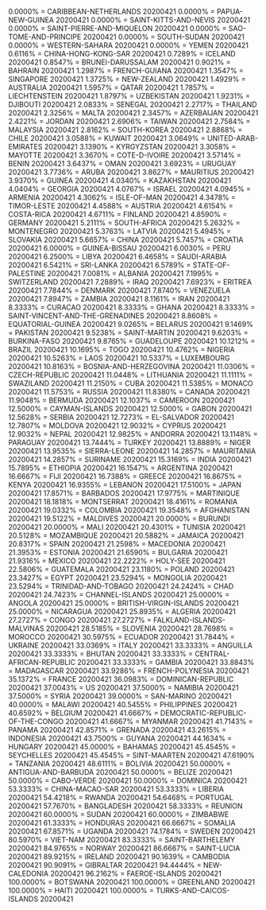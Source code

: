 0.0000% = CARIBBEAN-NETHERLANDS 20200421 
0.0000% = PAPUA-NEW-GUINEA 20200421 
0.0000% = SAINT-KITTS-AND-NEVIS 20200421 
0.0000% = SAINT-PIERRE-AND-MIQUELON 20200421 
0.0000% = SAO-TOME-AND-PRINCIPE 20200421 
0.0000% = SOUTH-SUDAN 20200421 
0.0000% = WESTERN-SAHARA 20200421 
0.0000% = YEMEN 20200421 
0.6116% = CHINA-HONG-KONG-SAR 20200421 
0.7289% = ICELAND 20200421 
0.8547% = BRUNEI-DARUSSALAM 20200421 
0.9021% = BAHRAIN 20200421 
1.2987% = FRENCH-GUIANA 20200421 
1.3547% = SINGAPORE 20200421 
1.3725% = NEW-ZEALAND 20200421 
1.4929% = AUSTRALIA 20200421 
1.5957% = QATAR 20200421 
1.7857% = LIECHTENSTEIN 20200421 
1.8797% = UZBEKISTAN 20200421 
1.9231% = DJIBOUTI 20200421 
2.0833% = SENEGAL 20200421 
2.2717% = THAILAND 20200421 
2.3256% = MALTA 20200421 
2.3457% = AZERBAIJAN 20200421 
2.4221% = JORDAN 20200421 
2.6906% = TAIWAN 20200421 
2.7584% = MALAYSIA 20200421 
2.8162% = SOUTH-KOREA 20200421 
2.8868% = CHILE 20200421 
3.0588% = KUWAIT 20200421 
3.0649% = UNITED-ARAB-EMIRATES 20200421 
3.1390% = KYRGYZSTAN 20200421 
3.3058% = MAYOTTE 20200421 
3.3670% = COTE-D-IVOIRE 20200421 
3.5714% = BENIN 20200421 
3.6437% = OMAN 20200421 
3.6923% = URUGUAY 20200421 
3.7736% = ARUBA 20200421 
3.8627% = MAURITIUS 20200421 
3.9370% = GUINEA 20200421 
4.0340% = KAZAKHSTAN 20200421 
4.0404% = GEORGIA 20200421 
4.0767% = ISRAEL 20200421 
4.0945% = ARMENIA 20200421 
4.3062% = ISLE-OF-MAN 20200421 
4.3478% = TIMOR-LESTE 20200421 
4.4588% = AUSTRIA 20200421 
4.6154% = COSTA-RICA 20200421 
4.6711% = FINLAND 20200421 
4.8590% = GERMANY 20200421 
5.2111% = SOUTH-AFRICA 20200421 
5.2632% = MONTENEGRO 20200421 
5.3763% = LATVIA 20200421 
5.4945% = SLOVAKIA 20200421 
5.6657% = CHINA 20200421 
5.7457% = CROATIA 20200421 
6.0000% = GUINEA-BISSAU 20200421 
6.0030% = PERU 20200421 
6.2500% = LIBYA 20200421 
6.4658% = SAUDI-ARABIA 20200421 
6.5421% = SRI-LANKA 20200421 
6.5789% = STATE-OF-PALESTINE 20200421 
7.0081% = ALBANIA 20200421 
7.1995% = SWITZERLAND 20200421 
7.2889% = IRAQ 20200421 
7.6923% = ERITREA 20200421 
7.7844% = DENMARK 20200421 
7.8740% = VENEZUELA 20200421 
7.8947% = ZAMBIA 20200421 
8.1161% = IRAN 20200421 
8.3333% = CURACAO 20200421 
8.3333% = GHANA 20200421 
8.3333% = SAINT-VINCENT-AND-THE-GRENADINES 20200421 
8.8608% = EQUATORIAL-GUINEA 20200421 
9.0265% = BELARUS 20200421 
9.1469% = PAKISTAN 20200421 
9.5238% = SAINT-MARTIN 20200421 
9.6203% = BURKINA-FASO 20200421 
9.8765% = GUADELOUPE 20200421 
10.1212% = BRAZIL 20200421 
10.1695% = TOGO 20200421 
10.4762% = NIGERIA 20200421 
10.5263% = LAOS 20200421 
10.5337% = LUXEMBOURG 20200421 
10.8163% = BOSNIA-AND-HERZEGOVINA 20200421 
11.0306% = CZECH-REPUBLIC 20200421 
11.0448% = LITHUANIA 20200421 
11.1111% = SWAZILAND 20200421 
11.2150% = CUBA 20200421 
11.5385% = MONACO 20200421 
11.5753% = RUSSIA 20200421 
11.8380% = CANADA 20200421 
11.9048% = BERMUDA 20200421 
12.1037% = CAMEROON 20200421 
12.5000% = CAYMAN-ISLANDS 20200421 
12.5000% = GABON 20200421 
12.5628% = SERBIA 20200421 
12.7273% = EL-SALVADOR 20200421 
12.7807% = MOLDOVA 20200421 
12.9032% = CYPRUS 20200421 
12.9032% = NEPAL 20200421 
12.9825% = ANDORRA 20200421 
13.1148% = PARAGUAY 20200421 
13.7444% = TURKEY 20200421 
13.8889% = NIGER 20200421 
13.9535% = SIERRA-LEONE 20200421 
14.2857% = MAURITANIA 20200421 
14.2857% = SURINAME 20200421 
15.3169% = INDIA 20200421 
15.7895% = ETHIOPIA 20200421 
16.1547% = ARGENTINA 20200421 
16.6667% = FIJI 20200421 
16.7388% = GREECE 20200421 
16.8675% = KENYA 20200421 
16.9355% = LEBANON 20200421 
17.5100% = JAPAN 20200421 
17.8571% = BARBADOS 20200421 
17.9775% = MARTINIQUE 20200421 
18.1818% = MONTSERRAT 20200421 
18.4161% = ROMANIA 20200421 
19.0332% = COLOMBIA 20200421 
19.3548% = AFGHANISTAN 20200421 
19.5122% = MALDIVES 20200421 
20.0000% = BURUNDI 20200421 
20.0000% = MALI 20200421 
20.4301% = TUNISIA 20200421 
20.5128% = MOZAMBIQUE 20200421 
20.5882% = JAMAICA 20200421 
20.8317% = SPAIN 20200421 
21.2598% = MACEDONIA 20200421 
21.3953% = ESTONIA 20200421 
21.6590% = BULGARIA 20200421 
21.9316% = MEXICO 20200421 
22.2222% = HOLY-SEE 20200421 
22.5806% = GUATEMALA 20200421 
23.1180% = POLAND 20200421 
23.3427% = EGYPT 20200421 
23.5294% = MONGOLIA 20200421 
23.5294% = TRINIDAD-AND-TOBAGO 20200421 
24.2424% = CHAD 20200421 
24.7423% = CHANNEL-ISLANDS 20200421 
25.0000% = ANGOLA 20200421 
25.0000% = BRITISH-VIRGIN-ISLANDS 20200421 
25.0000% = NICARAGUA 20200421 
25.8935% = ALGERIA 20200421 
27.2727% = CONGO 20200421 
27.2727% = FALKLAND-ISLANDS-MALVINAS 20200421 
28.5185% = SLOVENIA 20200421 
28.7698% = MOROCCO 20200421 
30.5975% = ECUADOR 20200421 
31.7844% = UKRAINE 20200421 
33.0369% = ITALY 20200421 
33.3333% = ANGUILLA 20200421 
33.3333% = BHUTAN 20200421 
33.3333% = CENTRAL-AFRICAN-REPUBLIC 20200421 
33.3333% = GAMBIA 20200421 
33.8843% = MADAGASCAR 20200421 
33.9286% = FRENCH-POLYNESIA 20200421 
35.1372% = FRANCE 20200421 
36.0983% = DOMINICAN-REPUBLIC 20200421 
37.0043% = US 20200421 
37.5000% = NAMIBIA 20200421 
37.5000% = SYRIA 20200421 
39.0000% = SAN-MARINO 20200421 
40.0000% = MALAWI 20200421 
40.5455% = PHILIPPINES 20200421 
40.6592% = BELGIUM 20200421 
41.6667% = DEMOCRATIC-REPUBLIC-OF-THE-CONGO 20200421 
41.6667% = MYANMAR 20200421 
41.7143% = PANAMA 20200421 
42.8571% = GRENADA 20200421 
43.2615% = INDONESIA 20200421 
43.7500% = GUYANA 20200421 
44.1634% = HUNGARY 20200421 
45.0000% = BAHAMAS 20200421 
45.4545% = SEYCHELLES 20200421 
45.4545% = SINT-MAARTEN 20200421 
47.6190% = TANZANIA 20200421 
48.6111% = BOLIVIA 20200421 
50.0000% = ANTIGUA-AND-BARBUDA 20200421 
50.0000% = BELIZE 20200421 
50.0000% = CABO-VERDE 20200421 
50.0000% = DOMINICA 20200421 
53.3333% = CHINA-MACAO-SAR 20200421 
53.3333% = LIBERIA 20200421 
54.4218% = RWANDA 20200421 
54.6468% = PORTUGAL 20200421 
57.7670% = BANGLADESH 20200421 
58.3333% = REUNION 20200421 
60.0000% = SUDAN 20200421 
60.0000% = ZIMBABWE 20200421 
61.3333% = HONDURAS 20200421 
66.6667% = SOMALIA 20200421 
67.8571% = UGANDA 20200421 
74.1784% = SWEDEN 20200421 
80.5970% = VIET-NAM 20200421 
83.3333% = SAINT-BARTHELEMY 20200421 
84.9765% = NORWAY 20200421 
86.6667% = SAINT-LUCIA 20200421 
89.9215% = IRELAND 20200421 
90.1639% = CAMBODIA 20200421 
90.9091% = GIBRALTAR 20200421 
94.4444% = NEW-CALEDONIA 20200421 
96.2162% = FAEROE-ISLANDS 20200421 
100.0000% = BOTSWANA 20200421 
100.0000% = GREENLAND 20200421 
100.0000% = HAITI 20200421 
100.0000% = TURKS-AND-CAICOS-ISLANDS 20200421 
